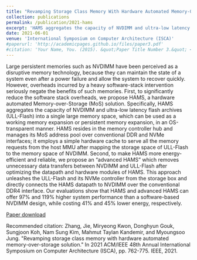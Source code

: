 ```yaml
---
title: "Revamping Storage Class Memory With Hardware Automated Memory-Over-Storage Solution"
collection: publications
permalink: /publication/2021-hams
excerpt: 'HAMS aggregates the capacity of NVDIMM and ultra-low latency flash archives (ULL-Flash) into a single large memory space, which can be used as a working memory expansion or persistent memory expansion, in an OS-transparent manner.to make HAMS more energy-efficient and reliable, we propose an “advanced HAMS” which removes unnecessary data transfers between NVDIMM and ULL-Flash after optimizing the datapath and hardware modules of HAMS …'
date: 2021-06-01
venue: 'International Symposium on Computer Architecture (ISCA)'
#paperurl: 'http://academicpages.github.io/files/paper3.pdf'
#citation: 'Your Name, You. (2015). &quot;Paper Title Number 3.&quot; <i>Journal 1</i>. 1(3).'
---
```

Large persistent memories such as NVDIMM have been perceived as a disruptive memory technology, because they can maintain the state of a system even after a power failure and allow the system to recover quickly. However, overheads incurred by a heavy software-stack intervention seriously negate the benefits of such memories. First, to significantly reduce the software stack overheads, we propose HAMS, a hardware automated Memory-over-Storage (MoS) solution. Specifically, HAMS aggregates the capacity of NVDIMM and ultra-low latency flash archives (ULL-Flash) into a single large memory space, which can be used as a working memory expansion or persistent memory expansion, in an OS-transparent manner. HAMS resides in the memory controller hub and manages its MoS address pool over conventional DDR and NVMe interfaces; it employs a simple hardware cache to serve all the memory requests from the host MMU after mapping the storage space of ULL-Flash to the memory space of NVDIMM. Second, to make HAMS more energy-efficient and reliable, we propose an “advanced HAMS” which removes unnecessary data transfers between NVDIMM and ULL-Flash after optimizing the datapath and hardware modules of HAMS. This approach unleashes the ULL-Flash and its NVMe controller from the storage box and directly connects the HAMS datapath to NVDIMM over the conventional DDR4 interface. Our evaluations show that HAMS and advanced HAMS can offer 97% and 119% higher system performance than a software-based NVDIMM design, while costing 41% and 45% lower energy, respectively.

[Paper download](https://arxiv.org/pdf/2106.14241)

Recommended citation: Zhang, Jie, Miryeong Kwon, Donghyun Gouk, Sungjoon Koh, Nam Sung Kim, Mahmut Taylan Kandemir, and Myoungsoo Jung. "Revamping storage class memory with hardware automated memory-over-storage solution." In 2021 ACM/IEEE 48th Annual International Symposium on Computer Architecture (ISCA), pp. 762-775. IEEE, 2021.
